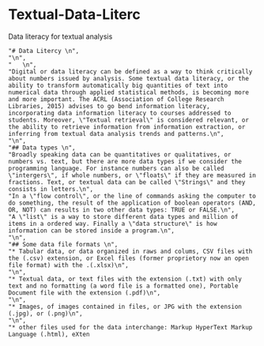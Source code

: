 # Textual-Data-Literc
Data literacy for textual analysis

    "# Data Litercy \n",
    "\n",
    "   \n",
    "Digital or data literacy can be defined as a way to think critically about numbers issued by analysis. Some textual data literacy, or the ability to transform automatically big quantities of text into numerical data through applied statistical methods, is becoming more and more important. The ACRL (Association of College Research Libraries, 2015) advises to go bend information literacy, incorporating data information literacy to courses addressed to students. Moreover, \"Textual retrieval\" is considered relevant, or the ability to retrieve information from information extraction, or inferring from textual data analysis trends and patterns.\n",
    "\n",
    "## Data types \n",
    "Broadly speaking data can be quantitatives or qualitatives, or numbers vs. text, but there are more data types if we consider the programming language. For instance numbers can also be called \"intergers\", if whole numbers, or \"floats\" if they are measured in fractions. Text, or textual data can be called \"Strings\" and they consists in letters.\n",
    "In a \"flow control\", or the line of commands asking the computer to do something, the result of the application of boolean operators (AND, OR, NOT) can results in two other data types: TRUE or FALSE.\n",
    "A \"list\" is a way to store different data types and million of items in a ordered way. Finally a \"data structure\" is how information can be stored inside a program.\n",
    "\n",
    "## Some data file formats \n",
    "* Tabular data, or data organized in raws and colums, CSV files with the (.csv) extension, or Excel files (former proprietory now an open file format) with the .(.xlsx)\n",
    "\n",
    "* Textual data, or text files with the extension (.txt) with only text and no formatting (a word file is a formatted one), Portable Document file with the extension (.pdf)\n",
    "\n",
    "* Images, of images contained in files, or JPG with the extension (.jpg), or (.png)\n",
    "\n",
    "* other files used for the data interchange: Markup HyperText Markup Language (.html), eXten
